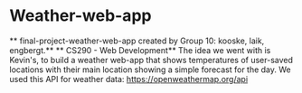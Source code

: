 # Weather-web-app

** final-project-weather-web-app created by Group 10: kooske, laik, engbergt.**
** CS290 - Web Development**
The idea we went with is Kevin's, to build a weather web-app that shows temperatures of user-saved locations with their main location showing a simple forecast for the day.
We used this API for weather data: https://openweathermap.org/api
